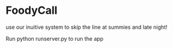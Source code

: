 FoodyCall
=========

use our inuitive system to skip the line at summies and late night! 

Run python runserver.py to run the app

